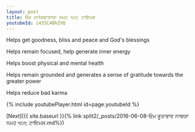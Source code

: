 ```yaml
---
layout: post
title: ਓਮ ਜਾਨੇਸ਼ਵਾਰਾਯਾ ਨਮਹ ੧੦੮ ਟਾਇਮਸ
youtubeId: i435C4BhZVQ
---
```

 
 
Helps get goodness, bliss and peace and God's blessings
 
Helps remain focused, help generate inner energy 
 
Helps boost physical and mental health 
 
Helps remain grounded and generates a sense of gratitude towards the greater power 
 
Helps reduce bad karma
 
 
 
 


{% include youtubePlayer.html id=page.youtubeId %}
 
[Next]({{ site.baseurl }}{% link  split2/_posts/2016-06-08-ਓਮ ਭੂਤਾਭਾਵ ਨਾਥਯਾ ਨਮਹ ੧੦੮ ਟਾਇਮਸ.md%})
 
